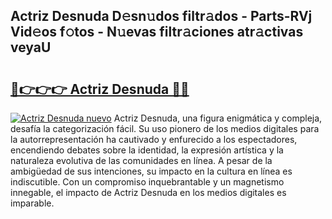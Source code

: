 ## Actriz Desnuda D𝚎sn𝚞dos filtr𝚊dos - Parts-RVj Vid𝚎os f𝚘tos - N𝚞evas filtr𝚊ciones atr𝚊ctivas veyaU

# <h2><a href="http://mb6xks.tromn.icu/?c=Actriz+Desnuda">🔗👉👉👉 Actriz Desnuda 🔗🔗</a></h2>

[![Actriz Desnuda nuevo](https://i.imgur.com/pEAQMta.gif)](http://mb6xks.tromn.icu/?c=Actriz+Desnuda)
Actriz Desnuda, una figura enigmática y compleja, desafía la categorización fácil. Su uso pionero de los medios digitales para la autorrepresentación ha cautivado y enfurecido a los espectadores, encendiendo debates sobre la identidad, la expresión artística y la naturaleza evolutiva de las comunidades en línea. A pesar de la ambigüedad de sus intenciones, su impacto en la cultura en línea es indiscutible. Con un compromiso inquebrantable y un magnetismo innegable, el impacto de Actriz Desnuda en los medios digitales es imparable.
